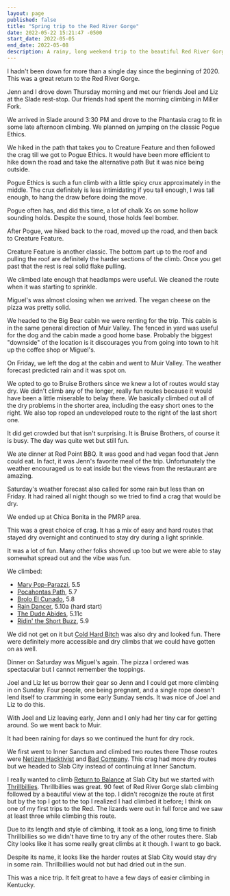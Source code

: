 ```yaml
---
layout: page
published: false
title: "Spring trip to the Red River Gorge"
date: 2022-05-22 15:21:47 -0500
start_date: 2022-05-05
end_date: 2022-05-08
description: A rainy, long weekend trip to the beautiful Red River Gorge
---
```


I hadn't been down for more than a single day since the beginning of 2020.
This was a great return to the Red River Gorge.

Jenn and I drove down Thursday morning and met our friends Joel and Liz at the Slade rest-stop.
Our friends had spent the morning climbing in Miller Fork.

We arrived in Slade around 3:30 PM and drove to the Phantasia crag to fit in some late afternoon climbing.
We planned on jumping on the classic Pogue Ethics.

We hiked in the path that takes you to Creature Feature and then followed the crag till we got to Pogue Ethics.
It would have been more efficient to hike down the road and take the alternative path
But it was nice being outside.

Pogue Ethics is such a fun climb with a little spicy crux approximately in the middle.
The crux definitely is less intimidating if you tall enough, I was tall enough, to hang the draw before doing the move.

Pogue often has, and did this time, a lot of chalk Xs on some hollow sounding holds.
Despite the sound, those holds feel bomber.

After Pogue, we hiked back to the road, moved up the road, and then back to Creature Feature.

Creature Feature is another classic.
The bottom part up to the roof and pulling the roof are definitely the harder sections of the climb.
Once you get past that the rest is real solid flake pulling.

We climbed late enough that headlamps were useful.
We cleaned the route when it was starting to sprinkle.

Miguel's was almost closing when we arrived.
The vegan cheese on the pizza was pretty solid.

We headed to the Big Bear cabin we were renting for the trip.
This cabin is in the same general direction of Muir Valley.
The fenced in yard was useful for the dog and the cabin made a good home base.
Probably the biggest "downside" of the location is it discourages you from going into town to hit up the coffee shop or Miguel's.

On Friday, we left the dog at the cabin and went to Muir Valley.
The weather forecast predicted rain and it was spot on.

We opted to go to Bruise Brothers since we knew a lot of routes would stay dry.
We didn't climb any of the longer, really fun routes because it would have been a little miserable to belay there.
We basically climbed out all of the dry problems in the shorter area, including the easy short ones to the right.
We also top roped an undeveloped route to the right of the last short one.

It did get crowded but that isn't surprising.
It is Bruise Brothers, of course it is busy.
The day was quite wet but still fun.

We ate dinner at Red Point BBQ.
It was good and had vegan food that Jenn could eat.
In fact, it was Jenn's favorite meal of the trip.
Unfortunately the weather encouraged us to eat inside but the views from the restaurant are amazing.

Saturday's weather forecast also called for some rain but less than on Friday.
It had rained all night though so we tried to find a crag that would be dry.

We ended up at Chica Bonita in the PMRP area.

This was a great choice of crag.
It has a mix of easy and hard routes that stayed dry overnight and continued to stay dry during a light sprinkle.

It was a lot of fun.
Many other folks showed up too but we were able to stay somewhat spread out and the vibe was fun.

We climbed:
- [Mary Pop-Parazzi](https://www.mountainproject.com/route/110606875/mary-pop-parazzi), 5.5
- [Pocahontas Path](https://www.mountainproject.com/route/107353477/pocahontas-path), 5.7
- [Brolo El Cunado](https://www.mountainproject.com/route/112562988/brolo-el-cunado), 5.8
- [Rain Dancer](https://www.mountainproject.com/route/106065295/raindancer), 5.10a (hard start)
- [The Dude Abides](https://www.mountainproject.com/route/107334440/the-dude-abides), 5.11c
- [Ridin' the Short Buzz](https://www.mountainproject.com/route/107334457/ridin-the-short-buzz), 5.9

We did not get on it but [Cold Hard Bitch](https://www.mountainproject.com/route/112444779/cold-hard-bitch) was also dry and looked fun.
There were definitely more accessible and dry climbs that we could have gotten on as well.

Dinner on Saturday was Miguel's again.
The pizza I ordered was spectacular but I cannot remember the toppings.

Joel and Liz let us borrow their gear so Jenn and I could get more climbing in on Sunday.
Four people, one being pregnant, and a single rope doesn't lend itself to cramming in some early Sunday sends.
It was nice of Joel and Liz to do this.

With Joel and Liz leaving early, Jenn and I only had her tiny car for getting around.
So we went back to Muir.

It had been raining for days so we continued the hunt for dry rock.

We first went to Inner Sanctum and climbed two routes there
Those routes were [Netizen Hacktivist](https://www.mountainproject.com/route/106579695/netizen-hacktivist) and [Bad Company](https://www.mountainproject.com/route/106128972/bad-company).
This crag had more dry routes but we headed to Slab City instead of continuing at Inner Sanctum.

I really wanted to climb [Return to Balance](https://www.mountainproject.com/route/106773969/return-to-balance) at Slab City but we started with [Thrillbillies](https://www.mountainproject.com/route/107250835/thrillbillies).
Thrillbillies was great.
90 feet of Red River Gorge slab climbing followed by a beautiful view at the top.
I didn't recognize the route at first but by the top I got to the top I realized I had climbed it before; I think on one of my first trips to the Red.
The lizards were out in full force and we saw at least three while climbing this route.

Due to its length and style of climbing, it took as a long, long time to finish Thrillbillies so we didn't have time to try any of the other routes there.
Slab City looks like it has some really great climbs at it though.
I want to go back.

Despite its name, it looks like the harder routes at Slab City would stay dry in some rain.
Thrillbillies would not but had dried out in the sun.

This was a nice trip.
It felt great to have a few days of easier climbing in Kentucky.
